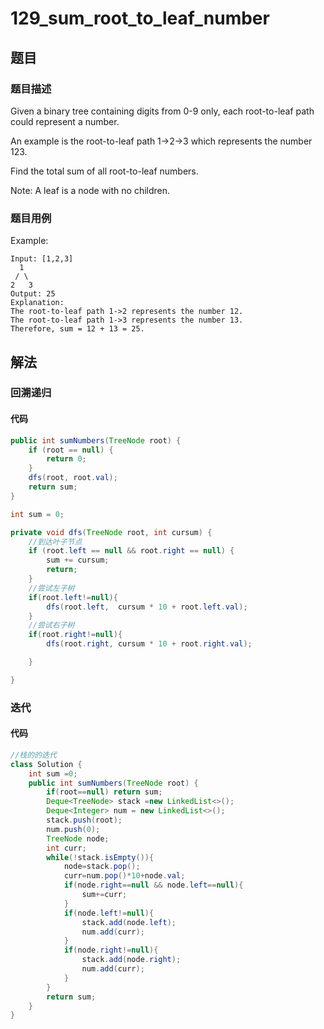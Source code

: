 # 129_sum_root_to_leaf_number
## 题目
### 题目描述
Given a binary tree containing digits from 0-9 only, each root-to-leaf path could represent a number.

An example is the root-to-leaf path 1->2->3 which represents the number 123.

Find the total sum of all root-to-leaf numbers.

Note: A leaf is a node with no children.
### 题目用例
Example:

    Input: [1,2,3]
      1
     / \
    2   3
    Output: 25
    Explanation:
    The root-to-leaf path 1->2 represents the number 12.
    The root-to-leaf path 1->3 represents the number 13.
    Therefore, sum = 12 + 13 = 25.

## 解法

### 回溯递归
#### 代码
```java
public int sumNumbers(TreeNode root) {
    if (root == null) {
        return 0;
    }
    dfs(root, root.val);
    return sum;
}

int sum = 0;

private void dfs(TreeNode root, int cursum) {
    //到达叶子节点
    if (root.left == null && root.right == null) {
        sum += cursum;
        return;
    }
    //尝试左子树
    if(root.left!=null){
        dfs(root.left,  cursum * 10 + root.left.val);
    }
    //尝试右子树
    if(root.right!=null){
        dfs(root.right, cursum * 10 + root.right.val);

    }

}
```

### 迭代

#### 代码

```java
//栈的的迭代
class Solution {
    int sum =0;
    public int sumNumbers(TreeNode root) {
        if(root==null) return sum;
        Deque<TreeNode> stack =new LinkedList<>();
        Deque<Integer> num = new LinkedList<>();
        stack.push(root);
        num.push(0);
        TreeNode node;
        int curr;
        while(!stack.isEmpty()){
            node=stack.pop();
            curr=num.pop()*10+node.val;
            if(node.right==null && node.left==null){
                sum+=curr;
            }
            if(node.left!=null){
                stack.add(node.left);
                num.add(curr);
            }
            if(node.right!=null){
                stack.add(node.right);
                num.add(curr);
            }
        }
        return sum;
    }
}
```